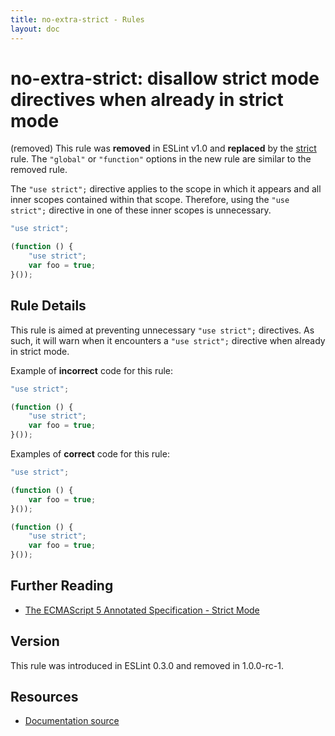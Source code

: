 ```yaml
---
title: no-extra-strict - Rules
layout: doc
---
```

<!-- Note: No pull requests accepted for this file. See README.md in the root directory for details. -->

# no-extra-strict: disallow strict mode directives when already in strict mode

(removed) This rule was **removed** in ESLint v1.0 and **replaced** by the [strict](strict) rule. The `"global"` or `"function"` options in the new rule are similar to the removed rule.

The `"use strict";` directive applies to the scope in which it appears and all inner scopes contained within that scope. Therefore, using the `"use strict";` directive in one of these inner scopes is unnecessary.

```js
"use strict";

(function () {
    "use strict";
    var foo = true;
}());
```

## Rule Details

This rule is aimed at preventing unnecessary `"use strict";` directives. As such, it will warn when it encounters a `"use strict";` directive when already in strict mode.

Example of **incorrect** code for this rule:

```js
"use strict";

(function () {
    "use strict";
    var foo = true;
}());
```

Examples of **correct** code for this rule:

```js
"use strict";

(function () {
    var foo = true;
}());
```

```js
(function () {
    "use strict";
    var foo = true;
}());
```

## Further Reading

* [The ECMAScript 5 Annotated Specification - Strict Mode](http://es5.github.io/#C)

## Version

This rule was introduced in ESLint 0.3.0 and removed in 1.0.0-rc-1.

## Resources

* [Documentation source](https://github.com/eslint/eslint/tree/master/docs/rules/no-extra-strict.md)
